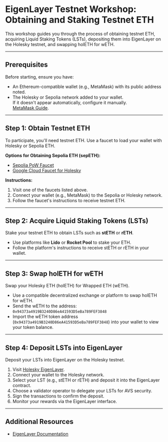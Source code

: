 # EigenLayer Testnet Workshop: Obtaining and Staking Testnet ETH

This workshop guides you through the process of obtaining testnet ETH, acquiring Liquid Staking Tokens (LSTs), depositing them into EigenLayer on the Holesky testnet, and swapping holETH for wETH.

---

## Prerequisites

Before starting, ensure you have:

- An Ethereum-compatible wallet (e.g., MetaMask) with its public address noted.
- The Holesky or Sepolia network added to your wallet.  
  If it doesn't appear automatically, configure it manually.  
  [MetaMask Guide](https://support.metamask.io/more-web3/learn/eth-on-testnets/).

---

## Step 1: Obtain Testnet ETH

To participate, you'll need testnet ETH. Use a faucet to load your wallet with Holesky or Sepolia ETH.

**Options for Obtaining Sepolia ETH (sepETH):**
- [Sepolia PoW Faucet](https://sepolia-faucet.pk910.de/)
- [Google Cloud Faucet for Holesky](https://cloud.google.com/application/web3/faucet/ethereum/holesky)

**Instructions:**
1. Visit one of the faucets listed above.
2. Connect your wallet (e.g., MetaMask) to the Sepolia or Holesky network.
3. Follow the faucet's instructions to receive testnet ETH.

---

## Step 2: Acquire Liquid Staking Tokens (LSTs)

Stake your testnet ETH to obtain LSTs such as **stETH** or **rETH**.

- Use platforms like **Lido** or **Rocket Pool** to stake your ETH.
- Follow the platform's instructions to receive stETH or rETH in your wallet.

---

## Step 3: Swap holETH for wETH

Swap your Holesky ETH (holETH) for Wrapped ETH (wETH).

- Use a compatible decentralized exchange or platform to swap holETH for wETH.
- Send the wETH to the address:  
  `0x94373a4919B3240D86eA41593D5eBa789FEF3848`
- Import the wETH token address (`0x94373a4919B3240D86eA41593D5eBa789FEF3848`) into your wallet to view your token balance.

---

## Step 4: Deposit LSTs into EigenLayer

Deposit your LSTs into EigenLayer on the Holesky testnet.

1. Visit [Holesky EigenLayer](https://holesky.eigenlayer.xyz/).
2. Connect your wallet to the Holesky network.
3. Select your LST (e.g., stETH or rETH) and deposit it into the EigenLayer contract.
4. Choose a validator operator to delegate your LSTs for AVS security.
5. Sign the transactions to confirm the deposit.
6. Monitor your rewards via the EigenLayer interface.

---

## Additional Resources

- [EigenLayer Documentation](https://docs.eigencloud.xyz/products/eigenlayer/restakers/restaking-guides/testnet/obtaining-testnet-eth-and-liquid-staking-tokens-lsts)

